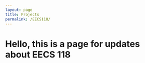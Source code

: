 ```yaml
---
layout: page
title: Projects
permalink: /EECS118/
---
```


<h1>Hello, this is a page for updates about EECS 118</h2>
